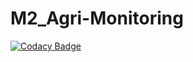 # M2_Agri-Monitoring

[![Codacy Badge](https://api.codacy.com/project/badge/Grade/f09e81a467194151a5975fa7fbff01f8)](https://app.codacy.com/gh/Nirmala1-2/M2_Agri-Monitoring?utm_source=github.com&utm_medium=referral&utm_content=Nirmala1-2/M2_Agri-Monitoring&utm_campaign=Badge_Grade_Settings)